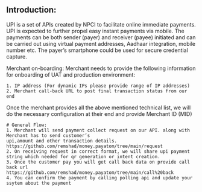 ## Introduction:
UPI is a set of APIs created by NPCI to facilitate online immediate payments. UPI is expected to
further propel easy instant payments via mobile. The payments can be both sender (payer) and
receiver (payee) initiated and can be carried out using virtual payment addresses, Aadhaar
integration, mobile number etc. The payer’s smartphone could be used for secure credential
capture.

Merchant on-boarding:
Merchant needs to provide the following information for onboarding of UAT and production
environment:
```Technical list:
1. IP address (For dynamic IPs please provide range of IP addresses)
2. Merchant call-back URL to post final transaction status from our end
```
Once the merchant provides all the above mentioned technical list, we will do the necessary
configuration at their end and provide Merchant ID (MID)  
```
# General Flow:
1. Merchant will send payment collect request on our API. along with Merchant has to send customer’s
upi,amount and other transaction details.
https://github.com/remshad/money.payatom/tree/main/request
2. On receiving request in correct format, we will share upi payment string which needed for qr generation or intent creation.
3. Once the customer pay you will get call back data on provide call back url
https://github.com/remshad/money.payatom/tree/main/call%20back
4. You can confirm the payment by calling polling api and update your ssytem about the payment
```

